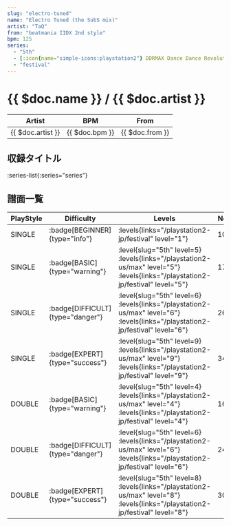 ```yaml
---
slug: "electro-tuned"
name: "Electro Tuned (the SubS mix)"
artist: "TaQ"
from: "beatmania IIDX 2nd style"
bpm: 125
series:
  - "5th"
  - [:icon{name="simple-icons:playstation2"} DDRMAX Dance Dance Revolution :icon{name="flag:us-4x3"}](/playstation2-us/max)
  - "festival"
---
```


# {{ $doc.name }} / {{ $doc.artist }}

|Artist|BPM|From|
|------|---|----|
|{{ $doc.artist }}|{{ $doc.bpm }}|{{ $doc.from }}|

## 収録タイトル

:series-list{:series="series"}

## 譜面一覧

|PlayStyle|Difficulty|Levels|Notes|Movie|
|---------|----------|------|-----|-----|
|SINGLE| :badge[BEGINNER]{type="info"}|<div class="field is-grouped is-grouped-multiline"> :levels{links="/playstation2-jp/festival" level="1"}</div>|101/0||
|SINGLE| :badge[BASIC]{type="warning"}|<div class="field is-grouped is-grouped-multiline"> :level{slug="5th" level=5} :levels{links="/playstation2-us/max" level="5"} :levels{links="/playstation2-jp/festival" level="5"}</div>|179/0||
|SINGLE| :badge[DIFFICULT]{type="danger"}|<div class="field is-grouped is-grouped-multiline"> :level{slug="5th" level=6} :levels{links="/playstation2-us/max" level="6"} :levels{links="/playstation2-jp/festival" level="6"}</div>|268/0||
|SINGLE| :badge[EXPERT]{type="success"}|<div class="field is-grouped is-grouped-multiline"> :level{slug="5th" level=9} :levels{links="/playstation2-us/max" level="9"} :levels{links="/playstation2-jp/festival" level="9"}</div>|349/0||
|DOUBLE| :badge[BASIC]{type="warning"}|<div class="field is-grouped is-grouped-multiline"> :level{slug="5th" level=4} :levels{links="/playstation2-us/max" level="4"} :levels{links="/playstation2-jp/festival" level="4"}</div>|168/0||
|DOUBLE| :badge[DIFFICULT]{type="danger"}|<div class="field is-grouped is-grouped-multiline"> :level{slug="5th" level=6} :levels{links="/playstation2-us/max" level="6"} :levels{links="/playstation2-jp/festival" level="6"}</div>|248/0||
|DOUBLE| :badge[EXPERT]{type="success"}|<div class="field is-grouped is-grouped-multiline"> :level{slug="5th" level=8} :levels{links="/playstation2-us/max" level="8"} :levels{links="/playstation2-jp/festival" level="8"}</div>|305/0||
